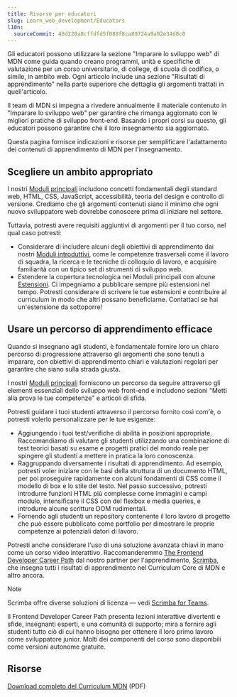 ```yaml
---
title: Risorse per educatori
slug: Learn_web_development/Educators
l10n:
  sourceCommit: 48d220a8cffdfd5f088f8ca89724a9a92e34d8c0
---
```


Gli educatori possono utilizzare la sezione "Imparare lo sviluppo web" di MDN come guida quando creano programmi, unità e specifiche di valutazione per un corso universitario, di college, di scuola di codifica, o simile, in ambito web. Ogni articolo include una sezione "Risultati di apprendimento" nella parte superiore che dettaglia gli argomenti trattati in quell'articolo.

Il team di MDN si impegna a rivedere annualmente il materiale contenuto in "Imparare lo sviluppo web" per garantire che rimanga aggiornato con le migliori pratiche di sviluppo front-end. Basando i propri corsi su questo, gli educatori possono garantire che il loro insegnamento sia aggiornato.

Questa pagina fornisce indicazioni e risorse per semplificare l'adattamento dei contenuti di apprendimento di MDN per l'insegnamento.

## Scegliere un ambito appropriato

I nostri [Moduli principali](/it/docs/Learn_web_development/Core) includono concetti fondamentali degli standard web, HTML, CSS, JavaScript, accessibilità, teoria del design e controllo di versione. Crediamo che gli argomenti contenuti siano il minimo che ogni nuovo sviluppatore web dovrebbe conoscere prima di iniziare nel settore.

Tuttavia, potresti avere requisiti aggiuntivi di argomenti per il tuo corso, nel qual caso potresti:

- Considerare di includere alcuni degli obiettivi di apprendimento dai nostri [Moduli introduttivi](/it/docs/Learn_web_development/Getting_started), come le competenze trasversali come il lavoro di squadra, la ricerca e le tecniche di colloquio di lavoro, e acquisire familiarità con un tipico set di strumenti di sviluppo web.
- Estendere la copertura tecnologica nei Moduli principali con alcune [Estensioni](/it/docs/Learn_web_development/Extensions). Ci impegniamo a pubblicare sempre più estensioni nel tempo. Potresti considerare di scrivere le tue estensioni e contribuire al curriculum in modo che altri possano beneficiarne. Contattaci se hai un'estensione da sottoporre!

## Usare un percorso di apprendimento efficace

Quando si insegnano agli studenti, è fondamentale fornire loro un chiaro percorso di progressione attraverso gli argomenti che sono tenuti a imparare, con obiettivi di apprendimento chiari e valutazioni regolari per garantire che siano sulla strada giusta.

I nostri [Moduli principali](/it/docs/Learn_web_development/Core) forniscono un percorso da seguire attraverso gli elementi essenziali dello sviluppo web front-end e includono sezioni "Metti alla prova le tue competenze" e articoli di sfida.

Potresti guidare i tuoi studenti attraverso il percorso fornito così com'è, o potresti volerlo personalizzare per le tue esigenze:

- Aggiungendo i tuoi test/verifiche di abilità in posizioni appropriate. Raccomandiamo di valutare gli studenti utilizzando una combinazione di test teorici basati su esame e progetti pratici del mondo reale per spingere gli studenti a mettere in pratica la loro conoscenza.
- Raggruppando diversamente i risultati di apprendimento. Ad esempio, potresti voler iniziare con le basi della struttura di un documento HTML, per poi proseguire rapidamente con alcuni fondamenti di CSS come il modello di box e lo stile del testo. Nel passo successivo, potresti introdurre funzioni HTML più complesse come immagini e campi modulo, intensificare il CSS con del flexbox e media queries, e introdurre alcune scritture DOM rudimentali.
- Fornendo agli studenti un repository contenente il loro lavoro di progetto che può essere pubblicato come portfolio per dimostrare le proprie competenze ai potenziali datori di lavoro.

Potresti anche considerare l'uso di una soluzione avanzata chiavi in mano come un corso video interattivo. Raccomanderemmo [The Frontend Developer Career Path](https://scrimba.com/the-frontend-developer-career-path-c0j?via=mdn) dal nostro partner per l'apprendimento, [Scrimba](https://scrimba.com/?via=mdn), che insegna tutti i risultati di apprendimento nel Curriculum Core di MDN e altro ancora.

> [!NOTE]
> Scrimba offre diverse soluzioni di licenza — vedi [Scrimba for Teams](https://scrimba.com/teams?via=mdn-edu).

Il Frontend Developer Career Path presenta lezioni interattive divertenti e sfide, insegnanti esperti, e una comunità di supporto; mira a fornire agli studenti tutto ciò di cui hanno bisogno per ottenere il loro primo lavoro come sviluppatore junior. Molti dei componenti del corso sono disponibili come versioni autonome gratuite.

## Risorse

[Download completo del Curriculum MDN](https://github.com/mdn/curriculum/releases/latest/download/MDN-Curriculum.pdf) (PDF)
